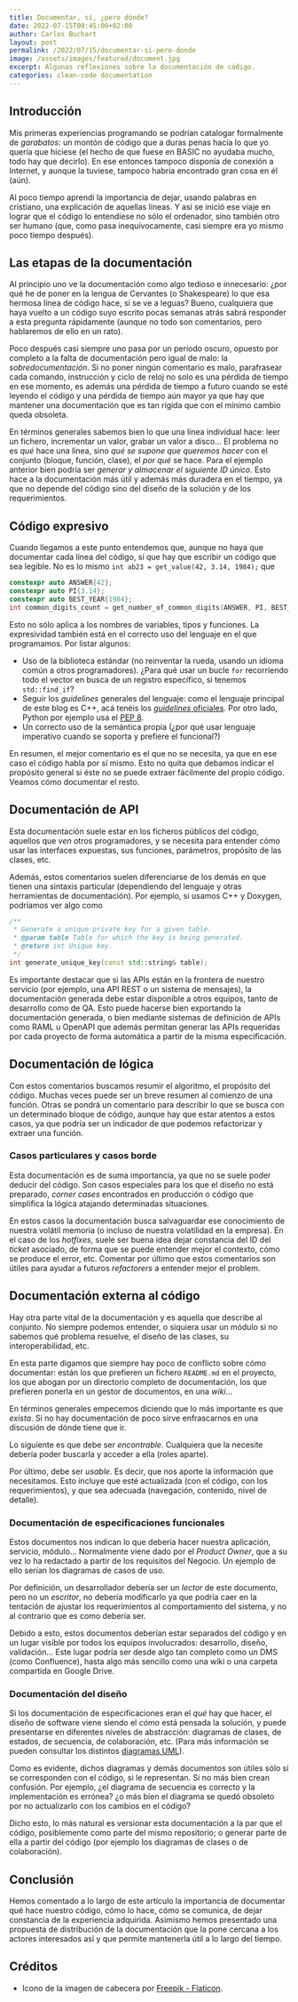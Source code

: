 ```yaml
---
title: Documentar, sí, ¿pero dónde?
date: 2022-07-15T00:45:00+02:00
author: Carlos Buchart
layout: post
permalink: /2022/07/15/documentar-si-pero-donde
image: /assets/images/featured/document.jpg
excerpt: Algunas reflexiones sobre la documentación de código.
categories: clean-code documentation
---
```

## Introducción

Mis primeras experiencias programando se podrían catalogar formalmente de _garabatos_: un montón de código que a duras penas hacía lo que yo quería que hiciese (el hecho de que fuese en BASIC no ayudaba mucho, todo hay que decirlo). En ese entonces tampoco disponía de conexión a Internet, y aunque la tuviese, tampoco habría encontrado gran cosa en él (aún).

Al poco tiempo aprendí la importancia de dejar, usando palabras en cristiano, una explicación de aquellas líneas. Y así se inició ese viaje en lograr que el código lo entendiese no sólo el ordenador, sino también otro ser humano (que, como pasa inequívocamente, casi siempre era yo mismo poco tiempo después).

## Las etapas de la documentación

Al principio uno ve la documentación como algo tedioso e innecesario: ¿por qué he de poner en la lengua de Cervantes (o Shakespeare) lo que esa hermosa línea de código hace, si se ve a leguas? Bueno, cualquiera que haya vuelto a un código suyo escrito pocas semanas atrás sabrá responder a esta pregunta rápidamente (aunque no todo son comentarios, pero hablaremos de ello en un rato).

Poco después casi siempre uno pasa por un período oscuro, opuesto por completo a la falta de documentación pero igual de malo: la _sobredocumentación_. Si no poner ningún comentario es malo, parafrasear cada comando, instrucción y ciclo de reloj no solo es una pérdida de tiempo en ese momento, es además una pérdida de tiempo a futuro cuando se esté leyendo el código y una pérdida de tiempo aún mayor ya que hay que mantener una documentación que es tan rígida que con el mínimo cambio queda obsoleta.

En términos generales sabemos bien lo que una línea individual hace: leer un fichero, incrementar un valor, grabar un valor a disco... El problema no es _qué_ hace una línea, sino _qué se supone que queremos hacer_ con el conjunto (bloque, función, clase), el _por qué_ se hace. Para el ejemplo anterior bien podría ser _generar y almacenar el siguiente ID único_. Esto hace a la documentación más útil y además más duradera en el tiempo, ya que no depende del código sino del diseño de la solución y de los requerimientos.

## Código expresivo

Cuando llegamos a este punto entendemos que, aunque no haya que documentar cada línea del código, sí que hay que escribir un código que sea legible. No es lo mismo `int ab23 = get_value(42, 3.14, 1984);` que

```cpp
constexpr auto ANSWER{42};
constexpr auto PI{3.14};
constexpr auto BEST_YEAR{1984};
int common_digits_count = get_number_of_common_digits(ANSWER, PI, BEST_YEAR);
```

Esto no sólo aplica a los nombres de variables, tipos y funciones. La expresividad también está en el correcto uso del lenguaje en el que programamos. Por listar algunos:

- Uso de la biblioteca estándar (no reinventar la rueda, usando un idioma común a otros programadores). ¿Para qué usar un bucle `for` recorriendo todo el vector en busca de un registro específico, si tenemos `std::find_if`?
- Seguir los _guidelines_ generales del lenguaje: como el lenguaje principal de este blog es C++, acá tenéis los [_guidelines_ oficiales](https://isocpp.github.io/CppCoreGuidelines/CppCoreGuidelines). Por otro lado, Python por ejemplo usa el [PEP 8](https://peps.python.org/pep-0008/).
- Un correcto uso de la semántica propia (¿por qué usar lenguaje imperativo cuando se soporta y prefiere el funcional?)

En resumen, el mejor comentario es el que no se necesita, ya que en ese caso el código habla por sí mismo. Esto no quita que debamos indicar el propósito general si éste no se puede extraer fácilmente del propio código. Veamos cómo documentar el resto.

## Documentación de API

Esta documentación suele estar en los ficheros públicos del código, aquellos que _ven_ otros programadores, y se necesita para entender cómo usar las interfaces expuestas, sus funciones, parámetros, propósito de las clases, etc.

Además, estos comentarios suelen diferenciarse de los demás en que tienen una sintaxis particular (dependiendo del lenguaje y otras herramientas de documentación). Por ejemplo, si usamos C++ y Doxygen, podríamos ver algo como

```cpp
/**
 * Generate a unique private key for a given table.
 * @param table Table for which the key is being generated.
 * @return int Unique key.
 */
int generate_unique_key(const std::string& table);
```

Es importante destacar que si las APIs están en la frontera de nuestro servicio (por ejemplo, una API REST o un sistema de mensajes), la documentación generada debe estar disponible a otros equipos, tanto de desarrollo como de QA. Esto puede hacerse bien exportando la documentación generada, o bien mediante sistemas de definición de APIs como RAML u OpenAPI que además permitan generar las APIs requeridas por cada proyecto de forma automática a partir de la misma especificación.

## Documentación de lógica

Con estos comentarios buscamos resumir el algoritmo, el propósito del código. Muchas veces puede ser un breve resumen al comienzo de una función. Otras se pondrá un comentario para describir lo que se busca con un determinado bloque de código, aunque hay que estar atentos a estos casos, ya que podría ser un indicador de que podemos refactorizar y extraer una función.

### Casos particulares y casos borde

Esta documentación es de suma importancia, ya que no se suele poder deducir del código. Son casos especiales para los que el diseño no está preparado, _corner cases_ encontrados en producción o código que simplifica la lógica atajando determinadas situaciones.

En estos casos la documentación busca salvaguardar ese conocimiento de nuestra volátil memoria (o incluso de nuestra volatilidad en la empresa). En el caso de los _hotfixes_, suele ser buena idea dejar constancia del ID del _ticket_ asociado, de forma que se puede entender mejor el contexto, cómo se produce el error, etc. Comentar por último que estos comentarios son útiles para ayudar a futuros _refactorers_ a entender mejor el problem.

## Documentación externa al código

Hay otra parte vital de la documentación y es aquella que describe al conjunto. No siempre podemos entender, o siquiera usar un módulo si no sabemos qué problema resuelve, el diseño de las clases, su interoperabilidad, etc.

En esta parte digamos que siempre hay poco de conflicto sobre cómo documentar: están los que prefieren un fichero `README.md` en el proyecto, los que abogan por un directorio completo de documentación, los que prefieren ponerla en un gestor de documentos, en una _wiki_...

En términos generales empecemos diciendo que lo más importante es que _exista_. Si no hay documentación de poco sirve enfrascarnos en una discusión de dónde tiene que ir.

Lo siguiente es que debe ser _encontrable_. Cualquiera que la necesite debería poder buscarla y acceder a ella (roles aparte).

Por último, debe ser _usable_. Es decir, que nos aporte la información que necesitamos. Esto incluye que esté actualizada (con el código, con los requerimientos), y que sea adecuada (navegación, contenido, nivel de detalle).

### Documentación de especificaciones funcionales

Estos documentos nos indican lo que debería hacer nuestra aplicación, servicio, módulo... Normalmente viene dado por el _Product Owner_, que a su vez lo ha redactado a partir de los requisitos del Negocio. Un ejemplo de ello serían los diagramas de casos de uso.

Por definición, un desarrollador debería ser un _lector_ de este documento, pero no un _escritor_, no debería modificarlo ya que podría caer en la tentación de ajustar los requerimientos al comportamiento del sistema, y no al contrario que es como debería ser.

Debido a esto, estos documentos deberían estar separados del código y en un lugar visible por todos los equipos involucrados: desarrollo, diseño, validación... Este lugar podría ser desde algo tan completo como un DMS (como Confluence), hasta algo más sencillo como una wiki o una carpeta compartida en Google Drive.

### Documentación del diseño

Si los documentación de especificaciones eran el _qué_ hay que hacer, el diseño de software viene siendo el _cómo_ está pensada la solución, y puede presentarse en diferentes niveles de abstracción: diagramas de clases, de estados, de secuencia, de colaboración, etc. (Para más información se pueden consultar los distintos [diagramas UML](https://es.wikipedia.org/wiki/Lenguaje_unificado_de_modelado)).

Como es evidente, dichos diagramas y demás documentos son útiles sólo si se corresponden con el código, si le representan. Si no más bien crean confusión. Por ejemplo, ¿el diagrama de secuencia es correcto y la implementación es errónea? ¿o más bien el diagrama se quedó obsoleto por no actualizarlo con los cambios en el código?

Dicho esto, lo más natural es versionar esta documentación a la par que el código, posiblemente como parte del mismo repositorio; o generar parte de ella a partir del código (por ejemplo los diagramas de clases o de colaboración).

## Conclusión

Hemos comentado a lo largo de este artículo la importancia de documentar qué hace nuestro código, cómo lo hace, cómo se comunica, de dejar constancia de la experiencia adquirida. Asimismo hemos presentado una propuesta de distribución de la documentación que la pone cercana a los actores interesados así y que permite mantenerla útil a lo largo del tiempo.

## Créditos

- Icono de la imagen de cabecera por [Freepik - Flaticon](https://www.flaticon.com/free-icons/documents).
